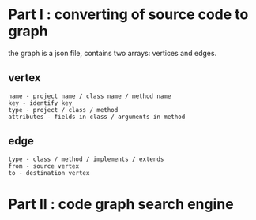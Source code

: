 # Part I : converting of source code to graph

the graph is a json file, contains two arrays: vertices and edges.


## vertex

	name - project name / class name / method name
	key - identify key
	type - project / class / method
	attributes - fields in class / arguments in method


## edge

	type - class / method / implements / extends
	from - source vertex
	to - destination vertex

# Part II : code graph search engine
